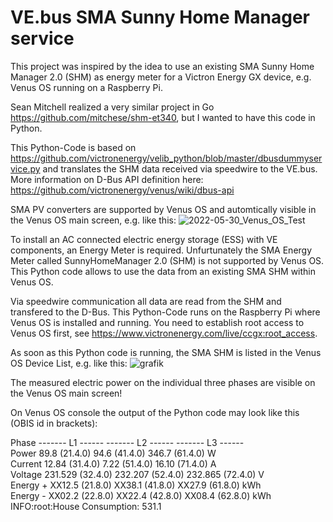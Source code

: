 # VE.bus SMA Sunny Home Manager service

This project was inspired by the idea to use an existing SMA Sunny Home Manager 2.0 (SHM) as energy meter for a Victron Energy GX device, e.g. Venus OS running on a Raspberry Pi.

Sean Mitchell realized a very similar project in Go https://github.com/mitchese/shm-et340, but I wanted to have this code in Python.

This Python-Code is based on https://github.com/victronenergy/velib_python/blob/master/dbusdummyservice.py and translates the SHM data received via speedwire to the VE.bus. More information on D-Bus API definition here: https://github.com/victronenergy/venus/wiki/dbus-api

SMA PV converters are supported by Venus OS and automtically visible in the Venus OS main screen, e.g. like this:
![2022-05-30_Venus_OS_Test](https://user-images.githubusercontent.com/99689771/171047952-95c60e9f-fc03-44d5-b87f-5d3e2942a8ad.png)


To install an AC connected electric energy storage (ESS) with VE components, an Energy Meter is required. Unfurtunately the SMA Energy Meter called SunnyHomeManager 2.0 (SHM) is not supported by Venus OS. This Python code allows to use the data from an existing SMA SHM within Venus OS.

Via speedwire communication all data are read from the SHM and transfered to the D-Bus. This Python-Code runs on the Raspberry Pi where Venus OS is installed and running. You need to establish root access to Venus OS first, see https://www.victronenergy.com/live/ccgx:root_access.

As soon as this Python code is running, the SMA SHM is listed in the Venus OS Device List, e.g. like this:
![grafik](https://user-images.githubusercontent.com/99689771/170887921-95d5f11c-5d39-4c7b-bace-c404df5d5f12.png)

The measured electric power on the individual three phases are visible on the Venus OS main screen!

On Venus OS console the output of the Python code may look like this (OBIS id in brackets):

Phase      ------- L1 ------ ------- L2 ------ ------- L3 ------<br>
Power         89.8 (21.4.0)     94.6 (41.4.0)    346.7 (61.4.0) W<br>
Current      12.84 (31.4.0)     7.22 (51.4.0)    16.10 (71.4.0) A<br>
Voltage    231.529 (32.4.0)  232.207 (52.4.0)  232.865 (72.4.0) V<br>
Energy +    XX12.5 (21.8.0)   XX38.1 (41.8.0)   XX27.9 (61.8.0) kWh<br>
Energy -    XX02.2 (22.8.0)   XX22.4 (42.8.0)   XX08.4 (62.8.0) kWh<br>
INFO:root:House Consumption: 531.1
